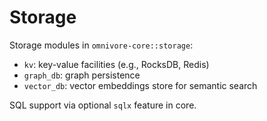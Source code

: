 # Storage

Storage modules in `omnivore-core::storage`:
- `kv`: key-value facilities (e.g., RocksDB, Redis)
- `graph_db`: graph persistence
- `vector_db`: vector embeddings store for semantic search

SQL support via optional `sqlx` feature in core.
